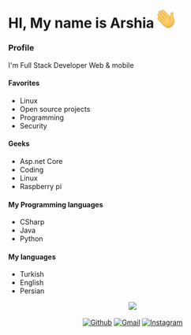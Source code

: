 # HI, My name is Arshia <img width="45" src="https://github.com/sudimuk2017/qwaszx/blob/main/waving_hand.gif">
### Profile

I'm Full Stack Developer Web & mobile 


#### Favorites
* Linux
* Open source projects
* Programming
* Security

#### Geeks
* Asp.net Core
* Coding
* Linux
* Raspberry pi


#### My Programming languages
* CSharp
* Java
* Python

#### My languages
* Turkish
* English
* Persian

<div align="center">

 <img text_alight="midel" height="180em" src="https://github-readme-stats.vercel.app/api?username=ArsecTech&show_icons=true&hide_border=true&&count_private=true&include_all_commits=true" />
 
  
[![Github](https://img.shields.io/badge/GitHub-100000?style=for-the-badge&logo=github&logoColor=white)](https://github.com/Arsec/ArsecTech/) 
[![Gmail](https://img.shields.io/badge/Gmail-D14836?style=for-the-badge&logo=gmail&logoColor=white)](mailto:arshia.ghaffarian003@gmail.com)
[![Instagram](https://img.shields.io/badge/Instagram-E4405F?style=for-the-badge&logo=instagram&logoColor=white)](https://instagram.com/arsectech/)
 


</div>
